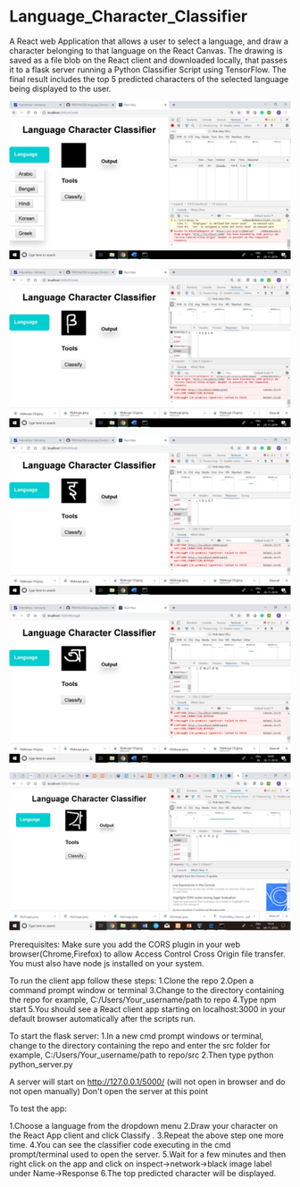 # Language_Character_Classifier
A React web Application that allows a user to select a language, and draw a character belonging to that language on the React Canvas. The drawing is saved as a file blob on the React client and downloaded locally, that passes it to a flask server running a Python Classifier Script using TensorFlow. The final result includes the top 5 predicted characters of the selected language being displayed to the user.


![alt text](https://github.com/PRISHIta123/Language_Character_Classifier/blob/master/List.JPG)

![alt text](https://github.com/PRISHIta123/Language_Character_Classifier/blob/master/beta.JPG)

![alt text](https://github.com/PRISHIta123/Language_Character_Classifier/blob/master/e_hindi.JPG)

![alt text](https://github.com/PRISHIta123/Language_Character_Classifier/blob/master/a_bengali.JPG)

![alt text](https://github.com/PRISHIta123/Language_Character_Classifier/blob/master/Project1.jpeg.jpg)

Prerequisites:
Make sure you add the CORS plugin in your web browser(Chrome,Firefox) to allow Access Control Cross Origin file transfer. You must also have node js installed on your system.

To run the client app follow these steps:
1.Clone the repo
2.Open a command prompt window or terminal
3.Change to the directory containing the repo
  for example, C:/Users/Your_username/path to repo
4.Type npm start
5.You should see a React client app starting on localhost:3000 in your default browser automatically after the scripts run.

To start the flask server:
1.In a new cmd prompt windows or terminal, change to the directory containing the repo and enter the src folder
  for example, C:/Users/Your_username/path to repo/src
2.Then type python python_server.py

A server will start on http://127.0.0.1/5000/ (will not open in browser and do not open manually)
Don't open the server at this point

To test the app:

1.Choose a language from the dropdown menu
2.Draw your character on the React App client and click Classify .
3.Repeat the above step one more time.
4.You can see the classifier code executing in the cmd prompt/terminal used to open the server.
5.Wait for a few minutes and then right click on the app and click on inspect->network->black image label under Name->Response
6.The top predicted character will be displayed.








